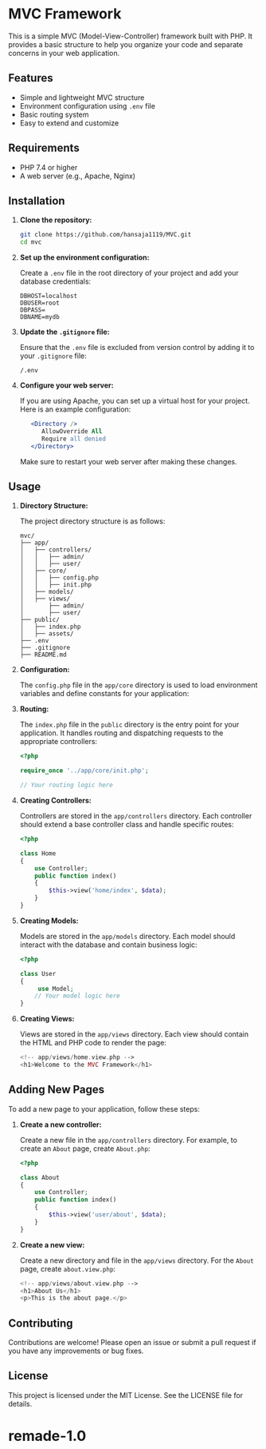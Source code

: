 # MVC Framework

This is a simple MVC (Model-View-Controller) framework built with PHP. It provides a basic structure to help you organize your code and separate concerns in your web application.

## Features

- Simple and lightweight MVC structure
- Environment configuration using `.env` file
- Basic routing system
- Easy to extend and customize

## Requirements

- PHP 7.4 or higher
- A web server (e.g., Apache, Nginx)

## Installation

1. **Clone the repository:**

   ```sh
   git clone https://github.com/hansaja1119/MVC.git
   cd mvc
   ```

2. **Set up the environment configuration:**

   Create a `.env` file in the root directory of your project and add your database credentials:

   ```properties
   DBHOST=localhost
   DBUSER=root
   DBPASS=
   DBNAME=mydb
   ```

3. **Update the `.gitignore` file:**

   Ensure that the `.env` file is excluded from version control by adding it to your `.gitignore` file:

   ```plaintext
   /.env
   ```

4. **Configure your web server:**

   If you are using Apache, you can set up a virtual host for your project. Here is an example configuration:

   ```apache
      <Directory />
         AllowOverride All
         Require all denied
      </Directory>
   ```

   Make sure to restart your web server after making these changes.

## Usage

1. **Directory Structure:**

   The project directory structure is as follows:

   ```
   mvc/
   ├── app/
   │   ├── controllers/
   │   │   ├── admin/
   │   │   ├── user/
   │   ├── core/
   │   │   ├── config.php
   │   │   ├── init.php
   │   ├── models/
   │   ├── views/
   │       ├── admin/
   │       ├── user/
   ├── public/
   │   ├── index.php
   │   ├── assets/
   ├── .env
   ├── .gitignore
   ├── README.md
   ```

2. **Configuration:**

   The `config.php` file in the `app/core` directory is used to load environment variables and define constants for your application:

3. **Routing:**

   The `index.php` file in the `public` directory is the entry point for your application. It handles routing and dispatching requests to the appropriate controllers:

   ```php
   <?php

   require_once '../app/core/init.php';

   // Your routing logic here
   ```

4. **Creating Controllers:**

   Controllers are stored in the `app/controllers` directory. Each controller should extend a base controller class and handle specific routes:

   ```php
   <?php

   class Home
   {
       use Controller;
       public function index()
       {
           $this->view('home/index', $data);
       }
   }
   ```

5. **Creating Models:**

   Models are stored in the `app/models` directory. Each model should interact with the database and contain business logic:

   ```php
   <?php

   class User
   {
        use Model;
       // Your model logic here
   }
   ```

6. **Creating Views:**

   Views are stored in the `app/views` directory. Each view should contain the HTML and PHP code to render the page:

   ```php
   <!-- app/views/home.view.php -->
   <h1>Welcome to the MVC Framework</h1>
   ```

## Adding New Pages

To add a new page to your application, follow these steps:

1. **Create a new controller:**

   Create a new file in the `app/controllers` directory. For example, to create an `About` page, create `About.php`:

   ```php
   <?php

   class About
   {
       use Controller;
       public function index()
       {
           $this->view('user/about', $data);
       }
   }
   ```

2. **Create a new view:**

   Create a new directory and file in the `app/views` directory. For the `About` page, create `about.view.php`:

   ```php
   <!-- app/views/about.view.php -->
   <h1>About Us</h1>
   <p>This is the about page.</p>
   ```

## Contributing

Contributions are welcome! Please open an issue or submit a pull request if you have any improvements or bug fixes.

## License

This project is licensed under the MIT License. See the LICENSE file for details.
# remade-1.0
